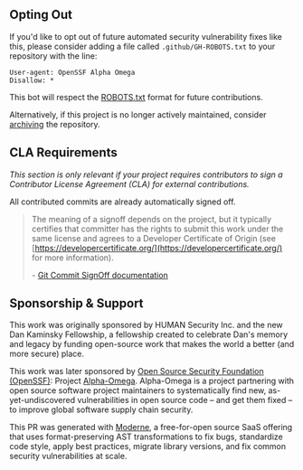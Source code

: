 ## Opting Out

If you'd like to opt out of future automated security vulnerability fixes like this, please consider adding a file called
`.github/GH-ROBOTS.txt` to your repository with the line:

```
User-agent: OpenSSF Alpha Omega
Disallow: *
```

This bot will respect the [ROBOTS.txt](https://moz.com/learn/seo/robotstxt) format for future contributions.

Alternatively, if this project is no longer actively maintained, consider [archiving](https://help.github.com/en/github/creating-cloning-and-archiving-repositories/about-archiving-repositories) the repository.

## CLA Requirements

_This section is only relevant if your project requires contributors to sign a Contributor License Agreement (CLA) for external contributions._

All contributed commits are already automatically signed off.

> The meaning of a signoff depends on the project, but it typically certifies that committer has the rights to submit this work under the same license and agrees to a Developer Certificate of Origin
> (see [https://developercertificate.org/](https://developercertificate.org/) for more information).
>
> \- [Git Commit SignOff documentation](https://developercertificate.org/)

## Sponsorship & Support

This work was originally sponsored by HUMAN Security Inc. and the new Dan Kaminsky Fellowship, a fellowship created to celebrate Dan's memory and legacy by funding open-source work that makes the world a better (and more secure) place.

This work was later sponsored by [Open Source Security Foundation (OpenSSF)](https://openssf.org/): Project [Alpha-Omega](https://openssf.org/community/alpha-omega/).
Alpha-Omega is a project partnering with open source software project maintainers to systematically find new, as-yet-undiscovered vulnerabilities in open source code – and get them fixed – to improve global software supply chain security.

This PR was generated with [Moderne](https://www.moderne.io/), a free-for-open source SaaS offering that uses format-preserving AST transformations to fix bugs, standardize code style, apply best practices, migrate library versions, and fix common security vulnerabilities at scale.
